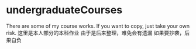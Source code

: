 # undergraduateCourses
There are some of my course works.
If you want to copy, just take your own risk.
这里是本人部分的本科作业
由于是后来整理，难免会有遗漏
如果要抄袭，后果自负
